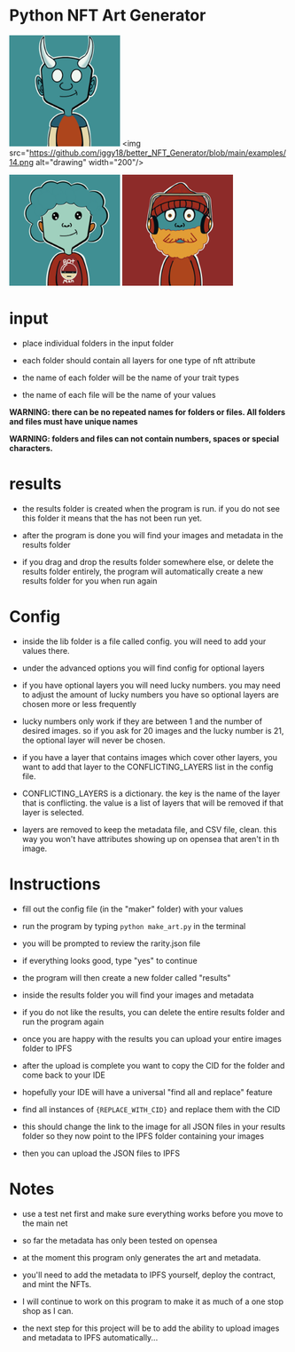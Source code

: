 # Python NFT Art Generator
<img src="https://github.com/iggy18/better_NFT_Generator/blob/main/examples/13.png" alt="drawing" width="200"/> <img src="https://github.com/iggy18/better_NFT_Generator/blob/main/examples/14.png alt="drawing" width="200"/>


<img src="https://github.com/iggy18/better_NFT_Generator/blob/main/examples/21.png" alt="drawing" width="200"/> <img src="https://github.com/iggy18/better_NFT_Generator/blob/main/examples/32.png" alt="drawing" width="200"/>



# input


- place individual folders in the input folder


- each folder should contain all layers for one type of nft attribute


- the name of each folder will be the name of your trait types


- the name of each file will be the name of your values 


**WARNING: there can be no repeated names for folders or files. All folders and files must have unique names**


**WARNING: folders and files can not contain numbers, spaces or special characters.**



# results


- the results folder is created when the program is run. if you do not see this folder it means that the has not been run yet. 


- after the program is done you will find your images and metadata in the results folder


- if you drag and drop the results folder somewhere else, or delete the results folder entirely, the program will automatically create a new results folder for you when run again



# Config


- inside the lib folder is a file called config. you will need to add your values there.


- under the advanced options you will find config for optional layers


- if you have optional layers you will need lucky numbers. you may need to adjust the amount of lucky numbers you have so optional layers are chosen more or less frequently


- lucky numbers only work if they are between 1 and the number of desired images. so if you ask for 20 images and the lucky number is 21, the optional layer will never be chosen.


- if you have a layer that contains images which cover other layers, you want to add that layer to the CONFLICTING_LAYERS list in the config file.


- CONFLICTING_LAYERS is a dictionary. the key is the name of the layer that is conflicting. the value is a list of layers that will be removed if that layer is selected.


- layers are removed to keep the metadata file, and CSV file, clean. this way you won't have attributes showing up on opensea that aren't in th image. 


# Instructions


- fill out the config file (in the "maker" folder) with your values


- run the program by typing `python make_art.py` in the terminal


- you will be prompted to review the rarity.json file


- if everything looks good, type "yes" to continue


- the program will then create a new folder called "results"


- inside the results folder you will find your images and metadata


- if you do not like the results, you can delete the entire results folder and run the program again


- once you are happy with the results you can upload your entire images folder to IPFS


- after the upload is complete you want to copy the CID for the folder and come back to your IDE


- hopefully your IDE will have a universal "find all and replace" feature


- find all instances of `{REPLACE_WITH_CID}` and replace them with the CID


- this should change the link to the image for all JSON files in your results folder so they now point to the IPFS folder containing your images


- then you can upload the JSON files to IPFS

# Notes

- use a test net first and make sure everything works before you move to the main net


- so far the metadata has only been tested on opensea

- at the moment this program only generates the art and metadata. 


- you'll need to add the metadata to IPFS yourself, deploy the contract, and mint the NFTs.


- I will continue to work on this program to make it as much of a one stop shop as I can.

- the next step for this project will be to add the ability to upload images and metadata to IPFS automatically...